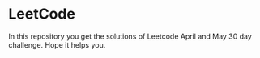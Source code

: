 # LeetCode
In this repository you get the solutions of Leetcode April and May  30 day  challenge. Hope it helps you. 
